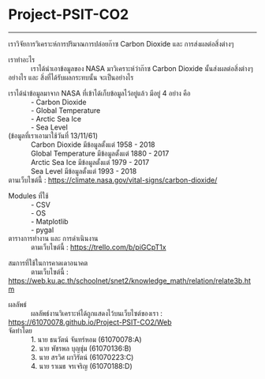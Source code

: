 # Project-PSIT-CO2

---------------------------------

เราวิจัยการวิเคราะห์การปริมาณการปล่อยก๊าซ Carbon Dioxide และ การส่งผลต่อสิ่งต่างๆ<br>

เราทำอะไร<br>&emsp;&emsp;&emsp;
	เราได้นำเอาข้อมูลของ NASA มาวิเคราะห์ว่าก๊าซ Carbon Dioxide นั้นส่งผลต่อสิ่งต่างๆ อย่างไร และ สิ่งที่ได้รับผลกระทบนั้น จะเป็นอย่างไร<br>

เราได้นำข้อมูลมาจาก NASA ที่เข้าได้เก็บข้อมูลไว้อยู่แล้ว มีอยู่ 4 อย่าง คือ<br>&emsp;&emsp;&emsp;
	- Carbon Dioxide<br>&emsp;&emsp;&emsp;
	- Global Temperature<br>&emsp;&emsp;&emsp;
	- Arctic Sea Ice<br>&emsp;&emsp;&emsp;
	- Sea Level<br>
(ข้อมูลที่เราเอามาใช้วันที่ 13/11/61)<br>&emsp;&emsp;&emsp;
	Carbon Dioxide มีข้อมูลตั้งแต่ 1958 - 2018<br>&emsp;&emsp;&emsp;
	Global Temperature มีข้อมูลตั้งแต่ 1880 - 2017<br>&emsp;&emsp;&emsp;
	Arctic Sea Ice มีข้อมูลตั้งแต่ 1979 - 2017<br>&emsp;&emsp;&emsp;
	Sea Level มีข้อมูลตั้งแต่ 1993 - 2018<br>
ตานเว็บไซต์นี้ : https://climate.nasa.gov/vital-signs/carbon-dioxide/

Modules ที่ใช้<br>&emsp;&emsp;&emsp;
	- CSV<br>&emsp;&emsp;&emsp;
	- OS<br>&emsp;&emsp;&emsp;
	- Matplotlib<br>&emsp;&emsp;&emsp;
	- pygal<br>
ตารางการทำงาน และ การดำเนินงาน<br>&emsp;&emsp;&emsp;
	ตามเว็บไซต์นี้ : https://trello.com/b/piGCpT1x<br>

สมการที่ใช้ในการคาดเดาอนาคต<br>&emsp;&emsp;&emsp;
	ตามเว็บไซต์นี้ : https://web.ku.ac.th/schoolnet/snet2/knowledge_math/relation/relate3b.htm<br>

ผลลัพธ์<br>&emsp;&emsp;&emsp;
	ผลลัพธ์งานวิเคราะห์ได้ถูกแสดงไว้บนเว็บไซต์ของเรา : https://61070078.github.io/Project-PSIT-CO2/Web<br>
จัดทำโดย<br>&emsp;&emsp;&emsp;
	1. นาย ธนวัตน์ จันทร์หอม (61070078:A)<br>&emsp;&emsp;&emsp;
	2. นาย พัชรพล บุญชุ่ม (61070136:B)<br>&emsp;&emsp;&emsp;
	3. นาย สรวิศ ผาวิรัตน์ (61070223:C)<br>&emsp;&emsp;&emsp;
	4. นาย ราเมธ จรเจริญ (61070188:D)<br>
